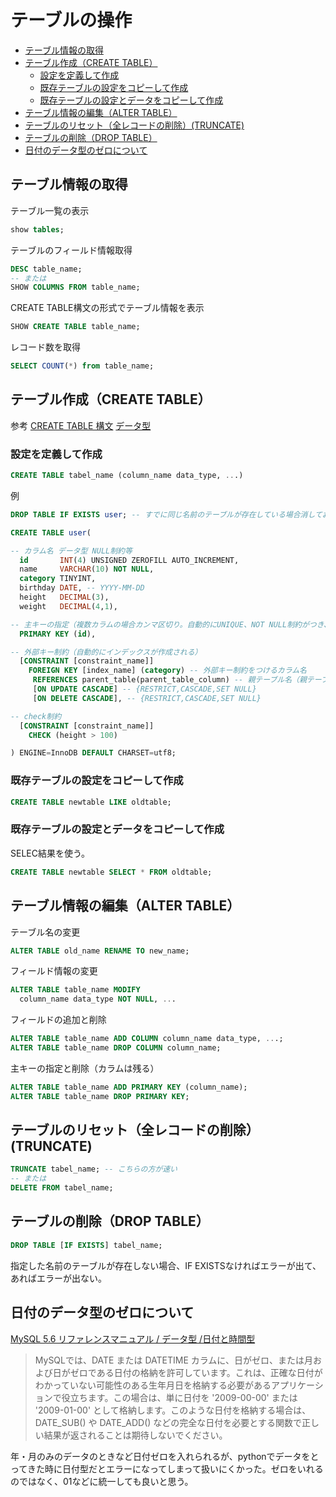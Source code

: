 # テーブルの操作


<!-- @import "[TOC]" {cmd="toc" depthFrom=2 depthTo=6 orderedList=false} -->
<!-- code_chunk_output -->

- [テーブル情報の取得](#テーブル情報の取得)
- [テーブル作成（CREATE TABLE）](#テーブル作成create-table)
  - [設定を定義して作成](#設定を定義して作成)
  - [既存テーブルの設定をコピーして作成](#既存テーブルの設定をコピーして作成)
  - [既存テーブルの設定とデータをコピーして作成](#既存テーブルの設定とデータをコピーして作成)
- [テーブル情報の編集（ALTER TABLE）](#テーブル情報の編集alter-table)
- [テーブルのリセット（全レコードの削除）(TRUNCATE)](#テーブルのリセット全レコードの削除truncate)
- [テーブルの削除（DROP TABLE）](#テーブルの削除drop-table)
- [日付のデータ型のゼロについて](#日付のデータ型のゼロについて)

<!-- /code_chunk_output -->


## テーブル情報の取得

テーブル一覧の表示
```sql
show tables;
```

テーブルのフィールド情報取得
```sql
DESC table_name;
-- または
SHOW COLUMNS FROM table_name;
```
CREATE TABLE構文の形式でテーブル情報を表示
```sql
SHOW CREATE TABLE table_name;
```
レコード数を取得
```sql
SELECT COUNT(*) from table_name;
```

## テーブル作成（CREATE TABLE）

参考
[CREATE TABLE 構文](https://dev.mysql.com/doc/refman/5.6/ja/create-table.html)
[データ型](https://dev.mysql.com/doc/refman/5.6/ja/data-types.html)


### 設定を定義して作成

```sql
CREATE TABLE tabel_name (column_name data_type, ...)
```

例
```sql
DROP TABLE IF EXISTS user; -- すでに同じ名前のテーブルが存在している場合消しておく

CREATE TABLE user(

-- カラム名 データ型 NULL制約等
  id       INT(4) UNSIGNED ZEROFILL AUTO_INCREMENT,
  name     VARCHAR(10) NOT NULL,
  category TINYINT,
  birthday DATE, -- YYYY-MM-DD
  height   DECIMAL(3),
  weight   DECIMAL(4,1),

-- 主キーの指定（複数カラムの場合カンマ区切り。自動的にUNIQUE、NOT NULL制約がつき、インデックスが作成される）
  PRIMARY KEY (id),

-- 外部キー制約（自動的にインデックスが作成される）
  [CONSTRAINT [constraint_name]]
    FOREIGN KEY [index_name] (category) -- 外部キー制約をつけるカラム名
     REFERENCES parent_table(parent_table_column) -- 親テーブル名（親テーブルの対応カラム名）
     [ON UPDATE CASCADE] -- {RESTRICT,CASCADE,SET NULL}
     [ON DELETE CASCADE], -- {RESTRICT,CASCADE,SET NULL}

-- check制約
  [CONSTRAINT [constraint_name]]
    CHECK (height > 100)

) ENGINE=InnoDB DEFAULT CHARSET=utf8;
```

### 既存テーブルの設定をコピーして作成

```sql
CREATE TABLE newtable LIKE oldtable;
```

### 既存テーブルの設定とデータをコピーして作成
SELEC結果を使う。
```sql
CREATE TABLE newtable SELECT * FROM oldtable;
```


## テーブル情報の編集（ALTER TABLE）

テーブル名の変更
```sql
ALTER TABLE old_name RENAME TO new_name;
```

フィールド情報の変更
```sql
ALTER TABLE table_name MODIFY
  column_name data_type NOT NULL, ...
```

フィールドの追加と削除
```sql
ALTER TABLE table_name ADD COLUMN column_name data_type, ...;
ALTER TABLE table_name DROP COLUMN column_name;
```

主キーの指定と削除（カラムは残る）
```sql
ALTER TABLE table_name ADD PRIMARY KEY (column_name);
ALTER TABLE table_name DROP PRIMARY KEY;
```


## テーブルのリセット（全レコードの削除）(TRUNCATE)

```sql
TRUNCATE tabel_name; -- こちらの方が速い
-- または
DELETE FROM tabel_name;
```

## テーブルの削除（DROP TABLE）
```sql
DROP TABLE [IF EXISTS] tabel_name;
```
指定した名前のテーブルが存在しない場合、IF EXISTSなければエラーが出て、あればエラーが出ない。


## 日付のデータ型のゼロについて
[MySQL 5.6 リファレンスマニュアル  /  データ型  /日付と時間型](https://dev.mysql.com/doc/refman/5.6/ja/date-and-time-types.html)

>MySQLでは、DATE または DATETIME カラムに、日がゼロ、または月および日がゼロである日付の格納を許可しています。これは、正確な日付がわかっていない可能性のある生年月日を格納する必要があるアプリケーションで役立ちます。この場合は、単に日付を '2009-00-00' または '2009-01-00' として格納します。このような日付を格納する場合は、DATE_SUB() や DATE_ADD() などの完全な日付を必要とする関数で正しい結果が返されることは期待しないでください。

年・月のみのデータのときなど日付ゼロを入れられるが、pythonでデータをとってきた時に日付型だとエラーになってしまって扱いにくかった。ゼロをいれるのではなく、01などに統一しても良いと思う。
